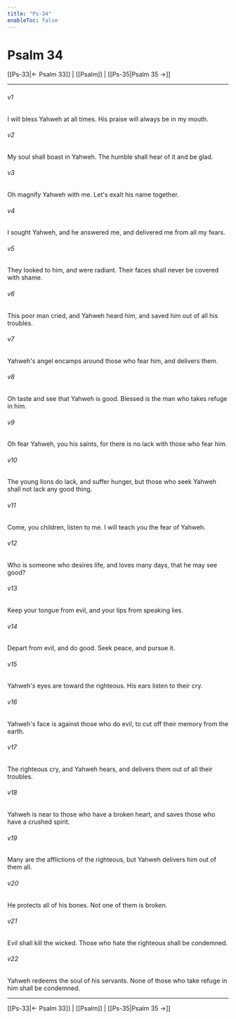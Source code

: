 ```yaml
---
title: "Ps-34"
enableToc: false
---
```

# Psalm 34

[[Ps-33|← Psalm 33]] | [[Psalm]] | [[Ps-35|Psalm 35 →]]
***



###### v1 
I will bless Yahweh at all times. His praise will always be in my mouth. 

###### v2 
My soul shall boast in Yahweh. The humble shall hear of it and be glad. 

###### v3 
Oh magnify Yahweh with me. Let's exalt his name together. 

###### v4 
I sought Yahweh, and he answered me, and delivered me from all my fears. 

###### v5 
They looked to him, and were radiant. Their faces shall never be covered with shame. 

###### v6 
This poor man cried, and Yahweh heard him, and saved him out of all his troubles. 

###### v7 
Yahweh's angel encamps around those who fear him, and delivers them. 

###### v8 
Oh taste and see that Yahweh is good. Blessed is the man who takes refuge in him. 

###### v9 
Oh fear Yahweh, you his saints, for there is no lack with those who fear him. 

###### v10 
The young lions do lack, and suffer hunger, but those who seek Yahweh shall not lack any good thing. 

###### v11 
Come, you children, listen to me. I will teach you the fear of Yahweh. 

###### v12 
Who is someone who desires life, and loves many days, that he may see good? 

###### v13 
Keep your tongue from evil, and your lips from speaking lies. 

###### v14 
Depart from evil, and do good. Seek peace, and pursue it. 

###### v15 
Yahweh's eyes are toward the righteous. His ears listen to their cry. 

###### v16 
Yahweh's face is against those who do evil, to cut off their memory from the earth. 

###### v17 
The righteous cry, and Yahweh hears, and delivers them out of all their troubles. 

###### v18 
Yahweh is near to those who have a broken heart, and saves those who have a crushed spirit. 

###### v19 
Many are the afflictions of the righteous, but Yahweh delivers him out of them all. 

###### v20 
He protects all of his bones. Not one of them is broken. 

###### v21 
Evil shall kill the wicked. Those who hate the righteous shall be condemned. 

###### v22 
Yahweh redeems the soul of his servants. None of those who take refuge in him shall be condemned.

***
[[Ps-33|← Psalm 33]] | [[Psalm]] | [[Ps-35|Psalm 35 →]]
